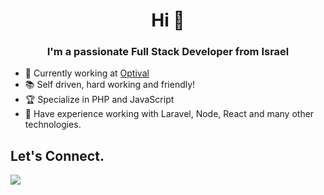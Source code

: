 <h1 align="center">Hi 👋</h1>
<h3 align="center">I'm a passionate Full Stack Developer from Israel</h3>

- 🏢 Currently working at <a href="https://optival.com" target="_blank">Optival</a>
- 📚 Self driven, hard working and friendly!
- 🏆 Specialize in PHP and JavaScript 
- 🧰  Have experience working with Laravel, Node, React and many other technologies.

## Let's Connect.
[<img src="https://img.shields.io/badge/linkedin%20-%230077B5.svg?&style=for-the-badge&logo=linkedin&logoColor=white"/>](https://www.linkedin.com/in/evgeni-gomziakov)
